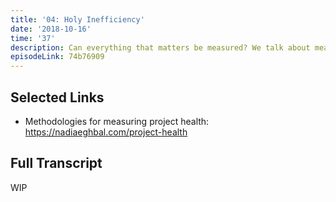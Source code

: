 ```yaml
---
title: '04: Holy Inefficiency'
date: '2018-10-16'
time: '37'
description: Can everything that matters be measured? We talk about measuring the output and health of a community, competition between groups, growing a community without losing authenticity, and embracing "holy inefficiency".
episodeLink: 74b76909
---
```


## Selected Links

- Methodologies for measuring project health: https://nadiaeghbal.com/project-health

## Full Transcript

WIP
